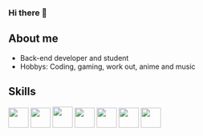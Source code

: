### Hi there 👋
<link rel="stylesheet" href="https://cdn.jsdelivr.net/gh/devicons/devicon@v2.15.1/devicon.min.css"> 

## About me

- Back-end developer and student
- Hobbys: Coding, gaming, work out, anime and music

## Skills

<img src="https://cdn.jsdelivr.net/gh/devicons/devicon/icons/cplusplus/cplusplus-original.svg" width="40" height="40"/> <img src="https://cdn.jsdelivr.net/gh/devicons/devicon/icons/csharp/csharp-original.svg" width="40" height="40"/> <img src="https://cdn.jsdelivr.net/gh/devicons/devicon/icons/java/java-original.svg" width="40" height="42"/> <img src="https://cdn.jsdelivr.net/gh/devicons/devicon/icons/php/php-plain.svg" width="40" height="40"/> <img src="https://cdn.jsdelivr.net/gh/devicons/devicon/icons/mysql/mysql-plain.svg" width="40" height="40"/> <i class="devicon-unity-original-wordmark"><img src="https://cdn.jsdelivr.net/gh/devicons/devicon/icons/unity/unity-original-wordmark.svg" width="40" height="40"/></i> <img src="https://cdn.jsdelivr.net/gh/devicons/devicon/icons/dot-net/dot-net-original.svg" width="40" height="40"/>
<body>
            <i class="devicon-unity-original-wordmark"></i>
          </body>

